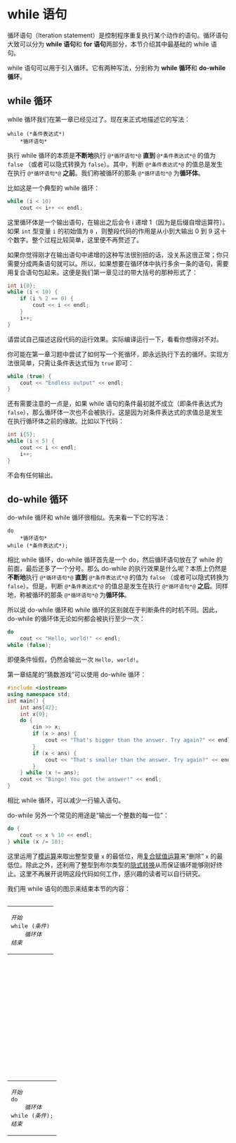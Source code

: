 # while 语句

循环语句（Iteration statement）是控制程序重复执行某个动作的语句。循环语句大致可以分为 **while 语句**和 **for 语句**两部分，本节介绍其中最基础的 while 语句。

while 语句可以用于引入循环。它有两种写法，分别称为 **while 循环**和 **do-while 循环**。

## while 循环

while 循环我们在第一章已经见过了。现在来正式地描述它的写法：
```sdsc-legacy
while (*条件表达式*)
    *循环语句*
```
执行 while 循环的本质是**不断地**执行 `@*循环语句*@` **直到** `@*条件表达式*@` 的值为 `false` （或者可以隐式转换为 `false`）。其中，判断 `@*条件表达式*@` 的值总是发生在执行 `@*循环语句*@` **之前**。我们称被循环的那条 `@*循环语句*@` 为**循环体**。

比如这是一个典型的 while 循环：
```cpp
while (i < 10)
    cout << i++ << endl;
```
这里循环体是一个输出语句，在输出之后会令 i 递增 1（因为是后缀自增运算符）。如果 `int` 型变量 `i` 的初始值为 `0` ，则整段代码的作用是从小到大输出 0 到 9 这十个数字。整个过程比较简单，这里便不再赘述了。

如果你觉得刚才在输出语句中递增的这种写法很别扭的话，没关系这很正常；你只需要分成两条语句就可以。所以，如果想要在循环体中执行多余一条的语句，需要用复合语句包起来。这便是我们第一章见过的带大括号的那种形式了：

```cpp
int i{0};
while (i < 10) {
    if (i % 2 == 0) {
        cout << i << endl;
    }
    i++;
}
```
请尝试自己描述这段代码的运行效果。实际编译运行一下，看看你想得对不对。

你可能在第一章习题中尝试了如何写一个死循环，即永远执行下去的循环。实现方法很简单，只需让条件表达式恒为 `true` 即可：
```cpp
while (true) {
    cout << "Endless output" << endl;
}
```

还有需要注意的一点是，如果 while 语句的条件最初就不成立（即条件表达式为 `false`），那么循环体一次也不会被执行。这是因为对条件表达式的求值总是发生在执行循环体之前的缘故。比如以下代码：
```cpp
int i{5};
while (i < 5) {
    cout << i << endl;
    i++;
}
```
不会有任何输出。

## do-while 循环

do-while 循环和 while 循环很相似。先来看一下它的写法：

```sdsc-legacy
do
    *循环语句*
while (*条件表达式*);
```

相比 while 循环，do-while 循环首先是一个 do，然后循环语句放在了 while 的前面，最后还多了一个分号。那么 do-while 的执行效果是什么呢？本质上仍然是**不断地**执行 `@*循环语句*@` **直到** `@*条件表达式*@` 的值为 `false` （或者可以隐式转换为 `false`）。但是，判断 `@*条件表达式*@` 的值总是发生在执行 `@*循环语句*@` **之后**。同样地，称被循环的那条 `@*循环语句*@` 为**循环体**。

所以说 do-while 循环和 while 循环的区别就在于判断条件的时机不同。因此，do-while 的循环体无论如何都会被执行至少一次：
```cpp
do
    cout << "Hello, world!" << endl;
while (false);
```
即便条件恒假，仍然会输出一次 `Hello, world!`。

第一章结尾的“猜数游戏”可以使用 do-while 循环：
```CPP
#include <iostream>
using namespace std;
int main() {
    int ans{42};
    int x{0};
    do {
        cin >> x;
        if (x > ans) {
            cout << "That's bigger than the answer. Try again?" << endl;
        }
        if (x < ans) {
            cout << "That's smaller than the answer. Try again?" << endl;
        }
    } while (x != ans);
    cout << "Bingo! You got the answer!" << endl;
}
```
相比 while 循环，可以减少一行输入语句。

do-while 另外一个常见的用途是“输出一个整数的每一位”：
```cpp
do {
    cout << x % 10 << endl;
} while (x /= 10);
```
这里运用了[模运算](/ch02/part2/arithmetic_operator.md)来取出整型变量 `x` 的最低位，用[复合赋值运算](/ch02/part2/assignment_operator.md#复合赋值运算符)来“删除” `x` 的最低位。除此之外，还利用了整型到布尔类型的[隐式转换](/ch02/part2/implicit_conversion.md#布尔类型与其它算术类型之间的转换)从而保证循环能够刚好终止。这里不再展开说明这段代码如何工作，感兴趣的读者可以自行研究。

我们用 while 语句的图示来结束本节的内容：

<table style="float: left"><tr><td>
    <pre><em>开始</em>
while (<em>条件</em>)
    <em>循环体</em>
<em>结束</em></pre>
</td></tr></table>

```flow
st=>start: 开始
e=>end: 结束
bd=>operation: 循环体
cond=>condition: 条件成立？

st->cond
cond(yes)->bd
bd->cond
cond(no, left)->e
```

<table style="float: left"><tr><td>
    <pre><em>开始</em>
do
    <em>循环体</em>
while (<em>条件</em>);
<em>结束</em></pre>
</td></tr></table>


```flow
st=>start: 开始
e=>end: 结束
bd=>operation: 循环体
cond=>condition: 条件成立？

st->bd
cond(yes)->bd
bd->cond
cond(no, left)->e
```
